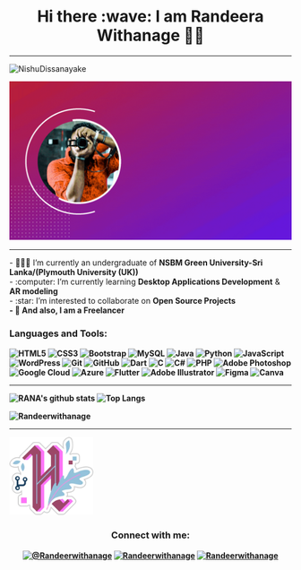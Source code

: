 #### 
<h1 align=center>Hi there :wave:  I am Randeera Withanage 👨‍💼</h1>
<hr>
<p align="left"> <img src="https://komarev.com/ghpvc/?username=Randeerwithanage&color=brightgreen" alt="NishuDissanayake" /> </p>
<img src="https://github.com/Randeerwithanage/Randeerwithanage/blob/main/my%20pro.gif" />



<!--


- 🔭 I’m currently an undergraduate of <b>NSBM Green University-Sri Lanka/(Plymouth University (UK)) </b>
- 🌱 I’m currently learning <b>Desktop Applications Development</b> & <b>AR modeling</b>
- 👯 I’m looking to collaborate on <b>Open Source Projects</b> 

-->

<hr>
-  👨🏼‍🎓 I’m currently an undergraduate of <b>NSBM Green University-Sri Lanka/(Plymouth University (UK))</b><br>
-  :computer: I’m currently learning <b>Desktop Applications Development</b> & <b>AR modeling</b><br>
-  :star: I’m interested to collaborate on <b>Open Source Projects</br>
-  🧮 And also, I am a <b>Freelancer</b>


### Languages and Tools:

<p>
  
  <img alt="HTML5" src="https://img.shields.io/badge/html5%20-%23E34F26.svg?&style=for-the-badge&logo=html5&logoColor=white"/>
  <img alt="CSS3" src="https://img.shields.io/badge/css3%20-%231572B6.svg?&style=for-the-badge&logo=css3&logoColor=white"/>
  <img alt="Bootstrap" src="https://img.shields.io/badge/bootstrap%20-%23563D7C.svg?&style=for-the-badge&logo=bootstrap&logoColor=white"/>
  
  <img alt="MySQL" src="https://img.shields.io/badge/mysql-%2300f.svg?&style=for-the-badge&logo=mysql&logoColor=white"/>
  <img alt="Java" src="https://img.shields.io/badge/java-%23ED8B00.svg?&style=for-the-badge&logo=java&logoColor=white"/>
  <img alt="Python" src="https://img.shields.io/badge/python%20-%2314354C.svg?&style=for-the-badge&logo=python&logoColor=white"/>
  <img alt="JavaScript" src="https://img.shields.io/badge/javascript%20-%23323330.svg?&style=for-the-badge&logo=javascript&logoColor=%23F7DF1E"/>
  
  <img alt="WordPress" src="https://img.shields.io/badge/WordPress%20-%23117AC9.svg?&style=for-the-badge&logo=WordPress&logoColor=white"/>
  <img alt="Git" src="https://img.shields.io/badge/git%20-%23F05033.svg?&style=for-the-badge&logo=git&logoColor=white"/>
  <img alt="GitHub" src="https://img.shields.io/badge/github%20-%23121011.svg?&style=for-the-badge&logo=github&logoColor=white"/>
  
  
  <img alt="Dart" src="https://img.shields.io/badge/dart-%230175C2.svg?&style=for-the-badge&logo=dart&logoColor=white"/>
  <img alt="C" src="https://img.shields.io/badge/c%20-%2300599C.svg?&style=for-the-badge&logo=c&logoColor=white"/>
  <img alt="C#" src="https://img.shields.io/badge/c%23%20-%23239120.svg?&style=for-the-badge&logo=c-sharp&logoColor=white"/>
  <img alt="PHP" src="https://img.shields.io/badge/php-%23777BB4.svg?&style=for-the-badge&logo=php&logoColor=white"/>
  <img alt="Adobe Photoshop" src="https://img.shields.io/badge/adobe%20photoshop%20-%2331A8FF.svg?&style=for-the-badge&logo=adobe%20photoshop&logoColor=white"/>
  
  <img alt="Google Cloud" src="https://img.shields.io/badge/Google%20Cloud%20-%234285F4.svg?&style=for-the-badge&logo=google-cloud&logoColor=white"/>
  <img alt="Azure" src="https://img.shields.io/badge/azure%20-%230072C6.svg?&style=for-the-badge&logo=azure-devops&logoColor=white"/>
  <img alt="Flutter" src="https://img.shields.io/badge/Flutter%20-%2302569B.svg?&style=for-the-badge&logo=Flutter&logoColor=white" />
  
  <img alt="Adobe Illustrator" src="https://img.shields.io/badge/adobe%20illustrator%20-%23FF9A00.svg?&style=for-the-badge&logo=adobe%20illustrator&logoColor=white"/>
  <img alt="Figma" src="https://img.shields.io/badge/figma%20-%23F24E1E.svg?&style=for-the-badge&logo=figma&logoColor=white"/>
  <img alt="Canva" src="https://img.shields.io/badge/Canva%20-%2300C4CC.svg?&style=for-the-badge&logo=Canva&logoColor=white"/>
</p>
<hr>



![RANA's github stats](https://github-readme-stats.vercel.app/api?username=Randeerwithanage&layout=compact&langs_count=8&theme=light)
![Top Langs](https://github-readme-stats.vercel.app/api/top-langs/?username=Randeerwithanage&layout=compact&langs_count=8&theme=light)



<p><img align="center" src="https://github-readme-streak-stats.herokuapp.com/?user=Randeerwithanage&" alt="Randeerwithanage" /></p>
<hr>

<img src="https://github.com/Randeerwithanage/Randeerwithanage/blob/main/hacktoberfest2020-badge_2.webp" width="150"/> 

<h3 align="center">Connect with me:</h3>
<p align="center">
  <a href="https://www.instagram.com/xo_randeer_withanage_ox/?utm_medium=copy_link" target="blank"><img align="center" src="https://cdn.jsdelivr.net/npm/simple-icons@3.0.1/icons/instagram.svg" alt="@Randeerwithanage" height="30" width="40" /></a>
<a href="https://www.facebook.com/profile.php?id=100071368136135" target="blank"><img align="center" src="https://cdn.jsdelivr.net/npm/simple-icons@3.0.1/icons/facebook.svg" alt="Randeerwithanage" height="30" width="40" /></a>
  <a href="https://www.linkedin.com/in/randeera-withanage-574b4b222/" target="blank"><img align="center" src="https://cdn.jsdelivr.net/npm/simple-icons@3.0.1/icons/linkedin.svg" alt="Randeerwithanage" height="30" width="40" /></a>

</p>


